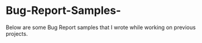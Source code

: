# Bug-Report-Samples-
Below are some Bug Report samples that I wrote while working on previous projects.

